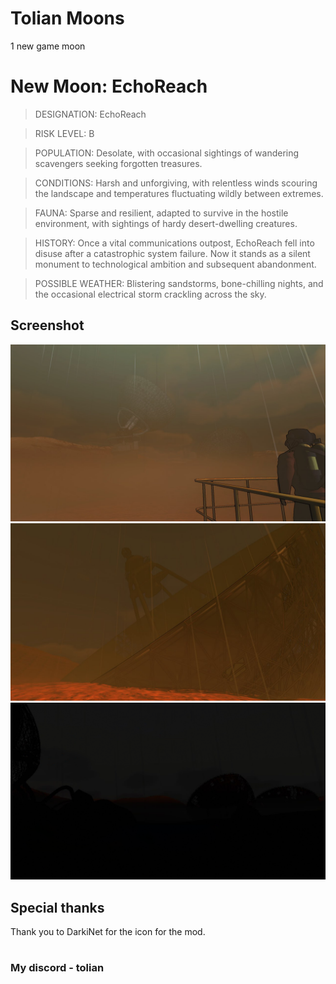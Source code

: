 # Tolian Moons


1 new game moon 

# New Moon: EchoReach
>DESIGNATION: EchoReach

>RISK LEVEL: B

>POPULATION: Desolate, with occasional sightings of wandering scavengers seeking forgotten treasures.

>CONDITIONS: Harsh and unforgiving, with relentless winds scouring the landscape and temperatures fluctuating wildly between extremes.

>FAUNA: Sparse and resilient, adapted to survive in the hostile environment, with sightings of hardy desert-dwelling creatures.

>HISTORY: Once a vital communications outpost, EchoReach fell into disuse after a catastrophic system failure. Now it stands as a silent monument to technological ambition and subsequent abandonment.

>POSSIBLE WEATHER: Blistering sandstorms, bone-chilling nights, and the occasional electrical storm crackling across the sky.


## Screenshot
![Screenshot_1](https://raw.githubusercontent.com/Toliann/EchoReach/main/screenshot/1.png)
![Screenshot_1](https://raw.githubusercontent.com/Toliann/EchoReach/main/screenshot/2.png)
![Screenshot_1](https://raw.githubusercontent.com/Toliann/EchoReach/main/screenshot/3.png)


## Special thanks

Thank you to DarkiNet for the icon for the mod.

#
### My discord - tolian

